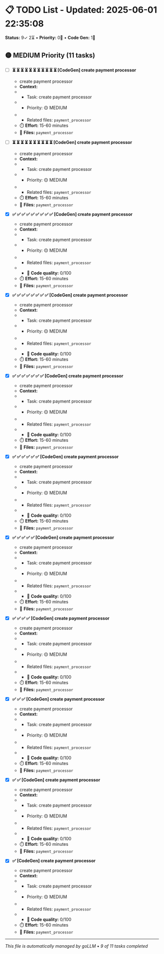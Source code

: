 # 📋 TODO List - Updated: 2025-06-01 22:35:08
**Status:** 9✓ 2⏳ • **Priority:** 0🔴 • **Code Gen:** 1🔄

## 🟡 MEDIUM Priority (11 tasks)

- [ ] **⏳ ⏳ ⏳ ⏳ ⏳ ⏳ ⏳ ⏳ ⏳ ⏳ ⏳ [CodeGen] create payment processor**
  - create payment processor
  - **Context:**
  - - Task: create payment processor
  - - Priority: 🟡 MEDIUM
  - - Related files: `payment_processor`
  - ⏱️ **Effort:** 15-60 minutes
  - 📂 **Files:** `payment_processor`

- [ ] **⏳ ⏳ ⏳ ⏳ ⏳ ⏳ ⏳ ⏳ ⏳ ⏳ [CodeGen] create payment processor**
  - create payment processor
  - **Context:**
  - - Task: create payment processor
  - - Priority: 🟡 MEDIUM
  - - Related files: `payment_processor`
  - ⏱️ **Effort:** 15-60 minutes
  - 📂 **Files:** `payment_processor`

- [x] **✅ ✅ ✅ ✅ ✅ ✅ ✅ ✅ ✅ [CodeGen] create payment processor**
  - create payment processor
  - **Context:**
  - - Task: create payment processor
  - - Priority: 🟡 MEDIUM
  - - Related files: `payment_processor`
  - - 🔴 **Code quality:** 0/100
  - ⏱️ **Effort:** 15-60 minutes
  - 📂 **Files:** `payment_processor`

- [x] **✅ ✅ ✅ ✅ ✅ ✅ ✅ ✅ [CodeGen] create payment processor**
  - create payment processor
  - **Context:**
  - - Task: create payment processor
  - - Priority: 🟡 MEDIUM
  - - Related files: `payment_processor`
  - - 🔴 **Code quality:** 0/100
  - ⏱️ **Effort:** 15-60 minutes
  - 📂 **Files:** `payment_processor`

- [x] **✅ ✅ ✅ ✅ ✅ ✅ ✅ [CodeGen] create payment processor**
  - create payment processor
  - **Context:**
  - - Task: create payment processor
  - - Priority: 🟡 MEDIUM
  - - Related files: `payment_processor`
  - - 🔴 **Code quality:** 0/100
  - ⏱️ **Effort:** 15-60 minutes
  - 📂 **Files:** `payment_processor`

- [x] **✅ ✅ ✅ ✅ ✅ ✅ [CodeGen] create payment processor**
  - create payment processor
  - **Context:**
  - - Task: create payment processor
  - - Priority: 🟡 MEDIUM
  - - Related files: `payment_processor`
  - - 🔴 **Code quality:** 0/100
  - ⏱️ **Effort:** 15-60 minutes
  - 📂 **Files:** `payment_processor`

- [x] **✅ ✅ ✅ ✅ ✅ [CodeGen] create payment processor**
  - create payment processor
  - **Context:**
  - - Task: create payment processor
  - - Priority: 🟡 MEDIUM
  - - Related files: `payment_processor`
  - - 🔴 **Code quality:** 0/100
  - ⏱️ **Effort:** 15-60 minutes
  - 📂 **Files:** `payment_processor`

- [x] **✅ ✅ ✅ ✅ [CodeGen] create payment processor**
  - create payment processor
  - **Context:**
  - - Task: create payment processor
  - - Priority: 🟡 MEDIUM
  - - Related files: `payment_processor`
  - - 🔴 **Code quality:** 0/100
  - ⏱️ **Effort:** 15-60 minutes
  - 📂 **Files:** `payment_processor`

- [x] **✅ ✅ ✅ [CodeGen] create payment processor**
  - create payment processor
  - **Context:**
  - - Task: create payment processor
  - - Priority: 🟡 MEDIUM
  - - Related files: `payment_processor`
  - - 🔴 **Code quality:** 0/100
  - ⏱️ **Effort:** 15-60 minutes
  - 📂 **Files:** `payment_processor`

- [x] **✅ ✅ [CodeGen] create payment processor**
  - create payment processor
  - **Context:**
  - - Task: create payment processor
  - - Priority: 🟡 MEDIUM
  - - Related files: `payment_processor`
  - - 🔴 **Code quality:** 0/100
  - ⏱️ **Effort:** 15-60 minutes
  - 📂 **Files:** `payment_processor`

- [x] **✅ [CodeGen] create payment processor**
  - create payment processor
  - **Context:**
  - - Task: create payment processor
  - - Priority: 🟡 MEDIUM
  - - Related files: `payment_processor`
  - - 🔴 **Code quality:** 0/100
  - ⏱️ **Effort:** 15-60 minutes
  - 📂 **Files:** `payment_processor`

---
*This file is automatically managed by goLLM* • *9 of 11 tasks completed*